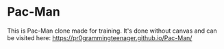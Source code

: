 # Pac-Man
This is Pac-Man clone made for training. It's done without canvas and can be visited here: https://pr0grammingteenager.github.io/Pac-Man/

